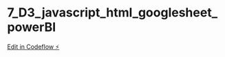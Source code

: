 # 7_D3_javascript_html_googlesheet_powerBI

[Edit in Codeflow ⚡️](https://stackblitz.com/~/github.com/andru-brahian/7_D3_javascript_html_googlesheet_powerBI)